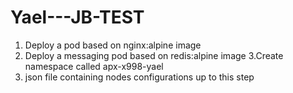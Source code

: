 # Yael---JB-TEST
1. Deploy a pod based on nginx:alpine image
2. Deploy a messaging pod based on redis:alpine image 
3.Create namespace called apx-x998-yael
4. json file containing nodes configurations up to this step

